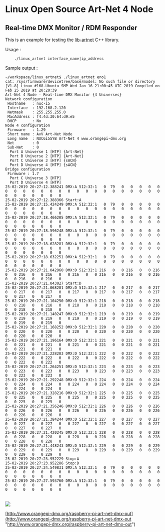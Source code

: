 # Linux Open Source Art-Net 4 Node
## Real-time DMX Monitor / RDM Responder

This is an example for testing the [lib-artnet](https://github.com/vanvught/rpidmx512/tree/master/lib-artnet) C++ library.

Usage :

		./linux_artnet interface_name|ip_address

Sample output :
	
	~/workspace/linux_artnet$ ./linux_artnet eno1
	cat: /sys/firmware/devicetree/base/model: No such file or directory
	[V1.8] Linux #168-Ubuntu SMP Wed Jan 16 21:00:45 UTC 2019 Compiled on Feb 25 2019 at 20:20:39
	Art-Net 4 Node - Real-time DMX Monitor {4 Universes}
	Network configuration
	 Hostname   : nuc-i5
	 Interface  : 192.168.2.120
	 Netmask    : 255.255.255.0
	 MacAddress : f4:4d:30:64:d9:e5
	 DHCP       : No
	Node 4 configuration
	 Firmware   : 1.29
	 Short name : AvV Art-Net Node
	 Long name  : NUC6i5SYB Art-Net 4 www.orangepi-dmx.org
	 Net        : 0
	 Sub-Net    : 0
	  Port A Universe 1 [HTP] {Art-Net}
	  Port B Universe 2 [HTP] {Art-Net}
	  Port C Universe 3 [HTP] {sACN}
	  Port D Universe 4 [HTP] {sACN}
	Bridge configuration
	 Firmware : 1.7
	  Port C Universe 3 [HTP]
	  Port D Universe 4 [HTP]
	25-02-2019 20:27:12.388241 DMX:A 512:32:1   0  79   0   0   0   0   0   0   0   0   0   0   0   0   0   0   0   0   0   0   0   0   0   0   0   0   0   0   0   0   0   0
	25-02-2019 20:27:12.388366 Start:A
	25-02-2019 20:27:15.424249 DMX:A 512:32:1   0  79   0   0   0   0   0   0   0   0   0   0   0   0   0   0   0   0   0   0   0   0   0   0   0   0   0   0   0   0   0   0
	25-02-2019 20:27:18.466205 DMX:A 512:32:1   0  79   0   0   0   0   0   0   0   0   0   0   0   0   0   0   0   0   0   0   0   0   0   0   0   0   0   0   0   0   0   0
	25-02-2019 20:27:18.596248 DMX:A 512:32:1   0  79   0   0   0   0   0   0   0   0   0   0   0   0   0   0   0   0   0   0   0   0   0   0   0   0   0   0   0   0   0   0
	25-02-2019 20:27:18.628281 DMX:A 512:32:1   0  79   0   0   0   0   0   0   0   0   0   0   0   0   0   0   0   0   0   0   0   0   0   0   0   0   0   0   0   0   0   0
	25-02-2019 20:27:18.632251 DMX:A 512:32:1   0  79   0   0   0   0   0   0   0   0   0   0   0   0   0   0   0   0   0   0   0   0   0   0   0   0   0   0   0   0   0   0
	25-02-2019 20:27:21.042960 DMX:D 512:32:1 216   0   0 216   0   0 216   0   0 216   0   0 216   0   0 216   0   0 216   0   0 216   0   0 216   0   0 216   0   0 216   0
	25-02-2019 20:27:21.043027 Start:D
	25-02-2019 20:27:21.068281 DMX:D 512:32:1 217   0   0 217   0   0 217   0   0 217   0   0 217   0   0 217   0   0 217   0   0 217   0   0 217   0   0 217   0   0 217   0
	25-02-2019 20:27:21.104250 DMX:D 512:32:1 218   0   0 218   0   0 218   0   0 218   0   0 218   0   0 218   0   0 218   0   0 218   0   0 218   0   0 218   0   0 218   0
	25-02-2019 20:27:21.140247 DMX:D 512:32:1 219   0   0 219   0   0 219   0   0 219   0   0 219   0   0 219   0   0 219   0   0 219   0   0 219   0   0 219   0   0 219   0
	25-02-2019 20:27:21.168252 DMX:D 512:32:1 220   0   0 220   0   0 220   0   0 220   0   0 220   0   0 220   0   0 220   0   0 220   0   0 220   0   0 220   0   0 220   0
	25-02-2019 20:27:21.196164 DMX:D 512:32:1 221   0   0 221   0   0 221   0   0 221   0   0 221   0   0 221   0   0 221   0   0 221   0   0 221   0   0 221   0   0 221   0
	25-02-2019 20:27:21.228283 DMX:D 512:32:1 222   0   0 222   0   0 222   0   0 222   0   0 222   0   0 222   0   0 222   0   0 222   0   0 222   0   0 222   0   0 222   0
	25-02-2019 20:27:21.264251 DMX:D 512:32:1 223   0   0 223   0   0 223   0   0 223   0   0 223   0   0 223   0   0 223   0   0 223   0   0 223   0   0 223   0   0 223   0
	25-02-2019 20:27:21.292248 DMX:D 512:32:1 224   0   0 224   0   0 224   0   0 224   0   0 224   0   0 224   0   0 224   0   0 224   0   0 224   0   0 224   0   0 224   0
	25-02-2019 20:27:21.328216 DMX:D 512:32:1 225   0   0 225   0   0 225   0   0 225   0   0 225   0   0 225   0   0 225   0   0 225   0   0 225   0   0 225   0   0 225   0
	25-02-2019 20:27:21.356246 DMX:D 512:32:1 226   0   0 226   0   0 226   0   0 226   0   0 226   0   0 226   0   0 226   0   0 226   0   0 226   0   0 226   0   0 226   0
	25-02-2019 20:27:21.384244 DMX:D 512:32:1 227   0   0 227   0   0 227   0   0 227   0   0 227   0   0 227   0   0 227   0   0 227   0   0 227   0   0 227   0   0 227   0
	25-02-2019 20:27:21.420245 DMX:D 512:32:1 228   0   0 228   0   0 228   0   0 228   0   0 228   0   0 228   0   0 228   0   0 228   0   0 228   0   0 228   0   0 228   0
	25-02-2019 20:27:21.448243 DMX:D 512:32:1 229   0   0 229   0   0 229   0   0 229   0   0 229   0   0 229   0   0 229   0   0 229   0   0 229   0   0 229   0   0 229   0
	25-02-2019 20:27:23.952229 Stop:A
	25-02-2019 20:27:23.952286 Stop:D
	25-02-2019 20:27:24.549831 DMX:A 512:32:1   0  79   0   0   0   0   0   0   0   0   0   0   0   0   0   0   0   0   0   0   0   0   0   0   0   0   0   0   0   0   0   0
	25-02-2019 20:27:27.593760 DMX:A 512:32:1   0  79   0   0   0   0   0   0   0   0   0   0   0   0   0   0   0   0   0   0   0   0   0   0   0   0   0   0   0   0   0   0
	

</br>
<img src="https://raw.githubusercontent.com/vanvught/rpidmx512/master/linux_artnet/DMX-Workshop.PNG" />

[http://www.orangepi-dmx.org/raspberry-pi-art-net-dmx-out](http://www.orangepi-dmx.org/raspberry-pi-art-net-dmx-out "http://www.orangepi-dmx.org/raspberry-pi-art-net-dmx-out")